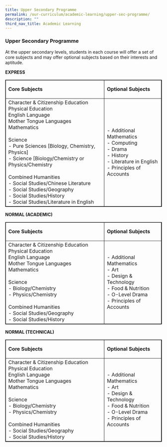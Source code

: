 ```yaml
---
title: Upper Secondary Programme
permalink: /our-curriculum/academic-learning/upper-sec-programme/
description: ""
third_nav_title: Academic Learning
---
```

### Upper Secondary Programme
At the upper secondary levels, students in each course will offer a set of core subjects and may offer optional subjects based on their interests and aptitude.

**EXPRESS**
<table style="border-color: black" border="1">
  <tbody>
    <tr>
      <td width="384">
        <p><strong>Core Subjects</strong></p>
      </td>
      <td width="204">
        <p><strong>Optional Subjects</strong></p>
      </td>
    </tr>
    <tr>
      <td width="384">
          Character &amp; Citizenship Education<br>Physical Education<br>English Language<br>Mother Tongue Languages<br>Mathematics<br><br>Science<br>- Pure Sciences [Biology, Chemistry, Physics]<br>- Science [Biology/Chemistry or Physics/Chemistry<br><br>Combined Humanities<br>- Social Studies/Chinese Literature<br> - Social Studies/Geography<br>- Social Studies/History<br>- Social Studies/Literature in English
      </td>
      <td width="204">
					- Additional Mathematics<br>- Computing<br>- Drama<br>- History<br>- Literature in English<br>- Principles of Accounts
        </td>
    </tr>
  </tbody>
</table>


**NORMAL (ACADEMIC)**
<table style="border-color: black" border="1">
  <tbody>
    <tr>
      <td width="384">
        <p><strong>Core Subjects</strong></p>
      </td>
      <td width="204">
        <p><strong>Optional Subjects</strong></p>
      </td>
    </tr>
    <tr>
      <td width="384">
          Character &amp; Citizenship Education<br>Physical Education<br>English Language<br>Mother Tongue Languages<br>Mathematics<br><br>Science<br>- Biology/Chemistry<br>- Physics/Chemistry<br><br>Combined Humanities<br>- Social Studies/Geography<br> - Social Studies/History
      </td>
      <td width="204">
				- Additional Mathematics<br>- Art<br>- Design &amp; Technology<br>- Food &amp; Nutrition<br>- O-Level Drama<br>- Principles of Accounts
        </td>
    </tr>
  </tbody>
</table>


**NORMAL (TECHNICAL)**
<table style="border-color: black" border="1">
  <tbody>
    <tr>
      <td width="384">
        <p><strong>Core Subjects</strong></p>
      </td>
      <td width="204">
        <p><strong>Optional Subjects</strong></p>
      </td>
    </tr>
    <tr>
      <td width="384">
          Character &amp; Citizenship Education<br>Physical Education<br>English Language<br>Mother Tongue Languages<br>Mathematics<br><br>Science<br>- Biology/Chemistry<br>- Physics/Chemistry<br><br>Combined Humanities<br>- Social Studies/Geography<br> - Social Studies/History
      </td>
      <td width="204">
				- Additional Mathematics<br>- Art<br>- Design &amp; Technology<br>- Food &amp; Nutrition<br>- O-Level Drama<br>- Principles of Accounts
        </td>
    </tr>
  </tbody>
</table>